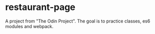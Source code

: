 # restaurant-page

A project from "The Odin Project".
The goal is to practice classes, es6 modules and webpack.